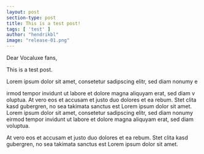 ```yaml
---
layout: post
section-type: post
title: This is a test post!
tags: [ 'test' ]
author: "hendrikbl"
image: "release-01.png"
---
```


Dear Vocaluxe fans,

This is a test post.  
<!--more-->

Lorem ipsum dolor sit amet, consetetur sadipscing elitr, sed diam nonumy e

irmod tempor invidunt ut labore et dolore magna aliquyam erat, sed diam v
oluptua. At vero eos et accusam et justo duo dolores et ea rebum. Stet clita
 kasd gubergren, no sea takimata sanctus est Lorem ipsum dolor sit amet.
 Lorem ipsum dolor sit amet, consetetur sadipscing elitr, sed diam nonumy
 eirmod tempor invidunt ut labore et dolore magna aliquyam erat, sed diam
 voluptua.

 At vero eos et accusam et justo duo dolores et ea rebum. Stet clita
 kasd gubergren, no sea takimata sanctus est Lorem ipsum dolor sit amet.
